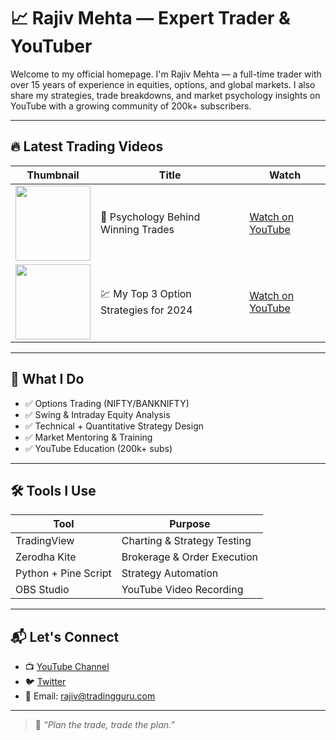 # 📈 Rajiv Mehta — Expert Trader & YouTuber

Welcome to my official homepage. I'm Rajiv Mehta — a full-time trader with over 15 years of experience in equities, options, and global markets. I also share my strategies, trade breakdowns, and market psychology insights on YouTube with a growing community of 200k+ subscribers.

---

## 🔥 Latest Trading Videos

<table class="table table-bordered table-hover">
  <thead class="table-dark">
    <tr>
      <th>Thumbnail</th>
      <th>Title</th>
      <th>Watch</th>
    </tr>
  </thead>
  <tbody>
    <tr>
      <td><img src="https://img.youtube.com/vi/dQw4w9WgXcQ/hqdefault.jpg" width="120" /></td>
      <td>🧠 Psychology Behind Winning Trades</td>
      <td><a href="https://youtube.com/watch?v=dQw4w9WgXcQ" target="_blank" class="btn btn-sm btn-danger">Watch on YouTube</a></td>
    </tr>
    <tr>
      <td><img src="https://img.youtube.com/vi/L_jWHffIx5E/hqdefault.jpg" width="120" /></td>
      <td>💹 My Top 3 Option Strategies for 2024</td>
      <td><a href="https://youtube.com/watch?v=L_jWHffIx5E" target="_blank" class="btn btn-sm btn-danger">Watch on YouTube</a></td>
    </tr>
  </tbody>
</table>

---

## 💼 What I Do

- ✅ Options Trading (NIFTY/BANKNIFTY)
- ✅ Swing & Intraday Equity Analysis
- ✅ Technical + Quantitative Strategy Design
- ✅ Market Mentoring & Training
- ✅ YouTube Education (200k+ subs)

---

## 🛠 Tools I Use

| Tool | Purpose |
|------|---------|
| TradingView | Charting & Strategy Testing |
| Zerodha Kite | Brokerage & Order Execution |
| Python + Pine Script | Strategy Automation |
| OBS Studio | YouTube Video Recording |

---

## 📬 Let's Connect

- 📺 [YouTube Channel](https://youtube.com/@rajivtrades)
- 🐦 [Twitter](https://twitter.com/rajivtrades)
- 📧 Email: rajiv@tradingguru.com

---

> 🧭 *“Plan the trade, trade the plan.”*

